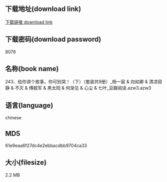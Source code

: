 ## 下载地址(download link)
[下载链接 download link](https://voluble-croquembouche-d321dc.netlify.app/?s=243%E3%80%81%E7%BB%99%E4%BD%A0%E8%AE%B2%E4%B8%AA%E6%95%85%E4%BA%8B%EF%BC%8C%E4%BD%A0%E5%8F%AF%E5%88%AB%E5%93%AD%EF%BC%81%EF%BC%88%E4%B8%8B%EF%BC%89%EF%BC%88%E5%A5%97%E8%A3%85%E5%85%B19%E5%86%8C%EF%BC%89_%E6%9D%A8%E4%B8%80%E5%AE%B8+%26+%E5%90%91%E5%A6%82%E5%8D%BF+%26+%E6%B8%85%E5%87%89%E5%AF%82%E9%9D%99+%26+%E4%B8%8D%E7%81%AD+%26+%E5%82%85%E8%88%B0%E5%86%9B+%26+%E9%BB%91%E5%A4%AA%E9%98%B3+%26+%E4%BD%95%E6%B8%90%E8%A7%81+%26+%E5%BF%83%E5%B0%98+%26+%E4%B8%83%E5%8F%B6_%E8%B1%86%E7%93%A3%E9%98%85%E8%AF%BB.azw3)

## 下载密码(download password)
8078

## 名称(book name)
243、给你讲个故事，你可别哭！（下）（套装共9册）_杨一宸 & 向如卿 & 清凉寂静 & 不灭 & 傅舰军 & 黑太阳 & 何渐见 & 心尘 & 七叶_豆瓣阅读.azw3.azw3

## 语言(language)
chinese

## MD5
61e9eaa6f27dc4e2ebbacdbb9704ca33

## 大小(filesize)
2.2 MB
